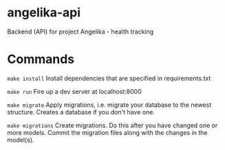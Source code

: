 angelika-api
============

Backend (API) for project Angelika - health tracking

# Commands

`make install`
Install dependencies that are specified in requirements.txt

`make run`
Fire up a dev server at localhost:8000

`make migrate`
Apply migrations, i.e. migrate your database to the newest structure. Creates a database if you don't have one.

`make migrations`
Create migrations. Do this after you have changed one or more models. Commit the migration files along with the changes in the model(s).
